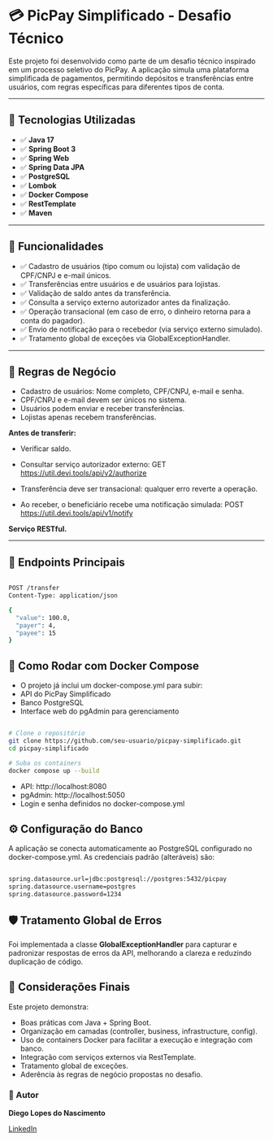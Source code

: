# 💳 PicPay Simplificado - Desafio Técnico
Este projeto foi desenvolvido como parte de um desafio técnico inspirado em um processo seletivo do PicPay.
A aplicação simula uma plataforma simplificada de pagamentos, permitindo depósitos e transferências entre usuários, com regras específicas para diferentes tipos de conta.

---

## 🚀 Tecnologias Utilizadas

- ✅ **Java 17**
- ✅ **Spring Boot 3**
- ✅ **Spring Web**
- ✅ **Spring Data JPA**
- ✅ **PostgreSQL**
- ✅ **Lombok**
- ✅ **Docker Compose**
- ✅ **RestTemplate**
- ✅ **Maven**

---

## 🧠 Funcionalidades

- ✅ Cadastro de usuários (tipo comum ou lojista) com validação de CPF/CNPJ e e-mail únicos.
- ✅ Transferências entre usuários e de usuários para lojistas.
- ✅ Validação de saldo antes da transferência.
- ✅ Consulta a serviço externo autorizador antes da finalização.
- ✅ Operação transacional (em caso de erro, o dinheiro retorna para a conta do pagador).
- ✅ Envio de notificação para o recebedor (via serviço externo simulado).
- ✅ Tratamento global de exceções via GlobalExceptionHandler.

---

## 📜 Regras de Negócio

- Cadastro de usuários: Nome completo, CPF/CNPJ, e-mail e senha.
- CPF/CNPJ e e-mail devem ser únicos no sistema.
- Usuários podem enviar e receber transferências.
- Lojistas apenas recebem transferências. 

**Antes de transferir:**
- Verificar saldo.

- Consultar serviço autorizador externo: GET https://util.devi.tools/api/v2/authorize
- Transferência deve ser transacional: qualquer erro reverte a operação.
- Ao receber, o beneficiário recebe uma notificação simulada: POST https://util.devi.tools/api/v1/notify

**Serviço RESTful.**

---

## 🔗 Endpoints Principais

```bash

POST /transfer
Content-Type: application/json

{
  "value": 100.0,
  "payer": 4,
  "payee": 15
}

```

## 🐳 Como Rodar com Docker Compose
- O projeto já inclui um docker-compose.yml para subir:
- API do PicPay Simplificado
- Banco PostgreSQL
- Interface web do pgAdmin para gerenciamento

```bash

# Clone o repositório
git clone https://github.com/seu-usuario/picpay-simplificado.git
cd picpay-simplificado

# Suba os containers
docker compose up --build

```

- API: http://localhost:8080
- pgAdmin: http://localhost:5050
- Login e senha definidos no docker-compose.yml

## ⚙️ Configuração do Banco
A aplicação se conecta automaticamente ao PostgreSQL configurado no docker-compose.yml.
As credenciais padrão (alteráveis) são:

```bash

spring.datasource.url=jdbc:postgresql://postgres:5432/picpay
spring.datasource.username=postgres
spring.datasource.password=1234


```
## 🛡️ Tratamento Global de Erros
Foi implementada a classe **GlobalExceptionHandler** para capturar e padronizar respostas de erros da API, melhorando a clareza e reduzindo duplicação de código.

## 📌 Considerações Finais
Este projeto demonstra:
- Boas práticas com Java + Spring Boot.
- Organização em camadas (controller, business, infrastructure, config).
- Uso de containers Docker para facilitar a execução e integração com banco.
- Integração com serviços externos via RestTemplate.
- Tratamento global de exceções.
- Aderência às regras de negócio propostas no desafio.

### 👤 Autor
**Diego Lopes do Nascimento**

[LinkedIn](https://www.linkedin.com/in/diego-nascimento-b33311221/)